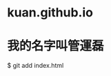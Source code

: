 # kuan.github.io
<!DOCTYPE html>
<html>
  <head>
    <meta charset="utf-8">
    <title>你好，GitHub</title>
  </head>
  <body>
    <h1>我的名字叫管運磊</h1>
  </body>
</html>
$ git add index.html
